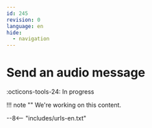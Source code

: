 ```yaml
---
id: 245
revision: 0
language: en
hide:
  - navigation
---
```


# Send an audio message

 :octicons-tools-24: In progress

!!! note ""
     We're working on this content.

--8<-- "includes/urls-en.txt"
